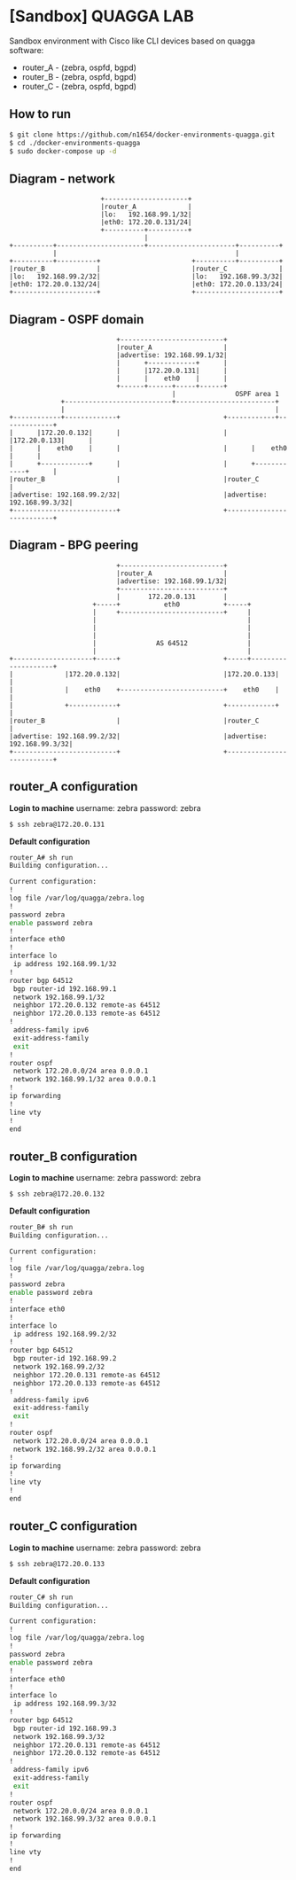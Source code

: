 # [Sandbox] QUAGGA LAB

Sandbox environment with Cisco like CLI devices based on quagga software:
  - router_A - (zebra, ospfd, bgpd)
  - router_B - (zebra, ospfd, bgpd)
  - router_C - (zebra, ospfd, bgpd)

## How to run

```sh
$ git clone https://github.com/n1654/docker-environments-quagga.git
$ cd ./docker-environments-quagga
$ sudo docker-compose up -d
```

## Diagram - network

                           +---------------------+
                           |router_A             |
                           |lo:   192.168.99.1/32|
                           |eth0: 172.20.0.131/24|
                           +----------+----------+
                                      |
    +----------+----------------------+----------------------+----------+
               |                                             |
    +----------+----------+                       +----------+----------+
    |router_B             |                       |router_C             |
    |lo:   192.168.99.2/32|                       |lo:   192.168.99.3/32|
    |eth0: 172.20.0.132/24|                       |eth0: 172.20.0.133/24|
    +---------------------+                       +---------------------+
    
## Diagram - OSPF domain

                               +--------------------------+
                               |router_A                  |
                               |advertise: 192.168.99.1/32|
                               |      +------------+      |
                               |      |172.20.0.131|      |
                               |      |    eth0    |      |
                               +------+------+-----+------+
                                             |               OSPF area 1
                 +---------------------------+-------------------------+
                 |                                                     |
    +------------+-------------+                          +------------+-------------+
    |      |172.20.0.132|      |                          |      |172.20.0.133|      |
    |      |    eth0    |      |                          |      |    eth0    |      |
    |      +------------+      |                          |      +------------+      |
    |router_B                  |                          |router_C                  |
    |advertise: 192.168.99.2/32|                          |advertise: 192.168.99.3/32|
    +--------------------------+                          +--------------------------+
    
## Diagram - BPG peering
                               +--------------------------+
                               |router_A                  |
                               |advertise: 192.168.99.1/32|
                               +--------------------------+
                               |       172.20.0.131       |
                         +-----+           eth0           +-----+
                         |     +--------------------------+     |
                         |                                      |
                         |                                      |
                         |                                      |
                         |               AS 64512               |
                         |                                      |
    +--------------------+-----+                          +-----+--------------------+
    |             |172.20.0.132|                          |172.20.0.133|             |
    |             |    eth0    +--------------------------+    eth0    |             |
    |             +------------+                          +------------+             |
    |router_B                  |                          |router_C                  |
    |advertise: 192.168.99.2/32|                          |advertise: 192.168.99.3/32|
    +--------------------------+                          +--------------------------+

## router_A configuration

**Login to machine**
username: zebra
password: zebra
```sh
$ ssh zebra@172.20.0.131
```

**Default configuration**
```bash
router_A# sh run
Building configuration...

Current configuration:
!
log file /var/log/quagga/zebra.log
!
password zebra
enable password zebra
!
interface eth0
!
interface lo
 ip address 192.168.99.1/32
!
router bgp 64512
 bgp router-id 192.168.99.1
 network 192.168.99.1/32
 neighbor 172.20.0.132 remote-as 64512
 neighbor 172.20.0.133 remote-as 64512
!
 address-family ipv6
 exit-address-family
 exit
!
router ospf
 network 172.20.0.0/24 area 0.0.0.1
 network 192.168.99.1/32 area 0.0.0.1
!
ip forwarding
!
line vty
!
end
```

## router_B configuration

**Login to machine**
username: zebra
password: zebra
```sh
$ ssh zebra@172.20.0.132
```

**Default configuration**
```bash
router_B# sh run
Building configuration...

Current configuration:
!
log file /var/log/quagga/zebra.log
!
password zebra
enable password zebra
!
interface eth0
!
interface lo
 ip address 192.168.99.2/32
!
router bgp 64512
 bgp router-id 192.168.99.2
 network 192.168.99.2/32
 neighbor 172.20.0.131 remote-as 64512
 neighbor 172.20.0.133 remote-as 64512
!
 address-family ipv6
 exit-address-family
 exit
!
router ospf
 network 172.20.0.0/24 area 0.0.0.1
 network 192.168.99.2/32 area 0.0.0.1
!
ip forwarding
!
line vty
!
end
```

## router_C configuration

**Login to machine**
username: zebra
password: zebra
```sh
$ ssh zebra@172.20.0.133
```

**Default configuration**
```bash
router_C# sh run
Building configuration...

Current configuration:
!
log file /var/log/quagga/zebra.log
!
password zebra
enable password zebra
!
interface eth0
!
interface lo
 ip address 192.168.99.3/32
!
router bgp 64512
 bgp router-id 192.168.99.3
 network 192.168.99.3/32
 neighbor 172.20.0.131 remote-as 64512
 neighbor 172.20.0.132 remote-as 64512
!
 address-family ipv6
 exit-address-family
 exit
!
router ospf
 network 172.20.0.0/24 area 0.0.0.1
 network 192.168.99.3/32 area 0.0.0.1
!
ip forwarding
!
line vty
!
end
```
